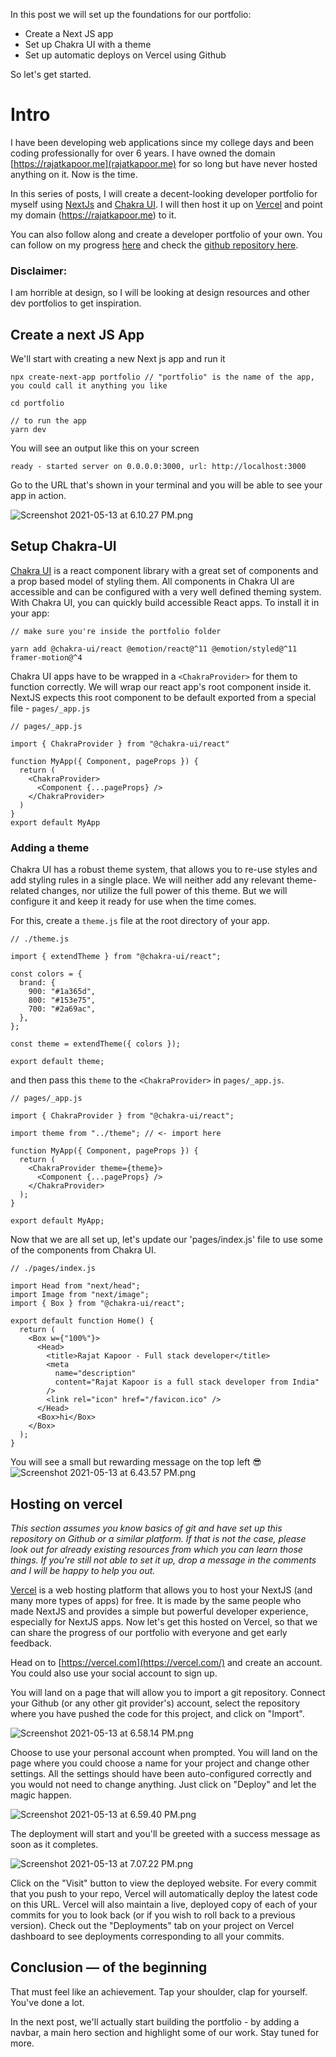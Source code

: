 In this post we will set up the foundations for our portfolio:
- Create a Next JS app
- Set up Chakra UI with a theme
- Set up automatic deploys on Vercel using Github

So let's get started.

# Intro

I have been developing web applications since my college days and been coding professionally for over 6 years. I have owned the domain  [https://rajatkapoor.me](rajatkapoor.me) for so long but have never hosted anything on it. Now is the time.

In this series of posts, I will create a decent-looking developer portfolio for myself using  [NextJs](https://nextjs.org/)  and  [Chakra UI](https://chakra-ui.com/). I will then host it up on  [Vercel](https://vercel.com/) and point my domain (https://rajatkapoor.me) to it.

You can also follow along and create a developer portfolio of your own. You can follow on my progress [here](https://rajatkapoor.vercel.app/)  and check the  [github repository here](https://github.com/rajatkapoor/next.rajatkapoor.me).

### Disclaimer:
I am horrible at design, so I will be looking at design resources and other dev portfolios to get inspiration.


## Create a next JS App

We'll start with creating a new Next js app and run it
```
npx create-next-app portfolio // "portfolio" is the name of the app, you could call it anything you like

cd portfolio

// to run the app
yarn dev
```

You will see an output like this on your screen
```
ready - started server on 0.0.0.0:3000, url: http://localhost:3000
```
Go to the URL that's shown in your terminal and you will be able to see your app in action.

![Screenshot 2021-05-13 at 6.10.27 PM.png](https://cdn.hashnode.com/res/hashnode/image/upload/v1620909634991/mq57sEAL4.png)

## Setup Chakra-UI

[Chakra UI](https://chakra-ui.com/)  is a react component library with a great set of components and a prop based model of styling them. All components in Chakra UI are accessible and can be configured with a very well defined theming system. With Chakra UI, you can quickly build accessible React apps. To install it in your app:

```
// make sure you're inside the portfolio folder

yarn add @chakra-ui/react @emotion/react@^11 @emotion/styled@^11 framer-motion@^4

```

Chakra UI apps have to be wrapped in a `<ChakraProvider>` for them to function correctly. We will wrap our react app's root component inside it. NextJS expects this root component to be default exported from a special file - `pages/_app.js`


```
// pages/_app.js

import { ChakraProvider } from "@chakra-ui/react"

function MyApp({ Component, pageProps }) {
  return (
    <ChakraProvider>
      <Component {...pageProps} />
    </ChakraProvider>
  )
}
export default MyApp
```

### Adding a theme

Chakra UI has a robust theme system, that allows you to re-use styles and add styling rules in a single place. We will neither add any relevant theme-related changes, nor utilize the full power of this theme. But we will configure it and keep it ready for use when the time comes.

For this, create a `theme.js` file at the root directory of your app.

```
// ./theme.js

import { extendTheme } from "@chakra-ui/react";

const colors = {
  brand: {
    900: "#1a365d",
    800: "#153e75",
    700: "#2a69ac",
  },
};

const theme = extendTheme({ colors });

export default theme;
```

and then pass this `theme` to the `<ChakraProvider>` in `pages/_app.js`.

```
// pages/_app.js

import { ChakraProvider } from "@chakra-ui/react";

import theme from "../theme"; // <- import here

function MyApp({ Component, pageProps }) {
  return (
    <ChakraProvider theme={theme}> 
      <Component {...pageProps} />
    </ChakraProvider>
  );
}

export default MyApp;

```

Now that we are all set up, let's update our 'pages/index.js' file to use some of the components from Chakra UI.
```
// ./pages/index.js

import Head from "next/head";
import Image from "next/image";
import { Box } from "@chakra-ui/react";

export default function Home() {
  return (
    <Box w={"100%"}>
      <Head>
        <title>Rajat Kapoor - Full stack developer</title>
        <meta
          name="description"
          content="Rajat Kapoor is a full stack developer from India"
        />
        <link rel="icon" href="/favicon.ico" />
      </Head>
      <Box>hi</Box>
    </Box>
  );
}
```
You will see a small but rewarding message on the top left 😎
![Screenshot 2021-05-13 at 6.43.57 PM.png](https://cdn.hashnode.com/res/hashnode/image/upload/v1620911644615/i4nuHRRji.png)

## Hosting on vercel

*This section assumes you know basics of git and have set up this repository on Github or a similar platform. If that is not the case, please look out for already existing resources from which you can learn those things. If you're still not able to set it up, drop a message in the comments and I will be happy to help you out.*

[Vercel](https://vercel.com/) is a web hosting platform that allows you to host your NextJS (and many more types of apps) for free. It is made by the same people who made NextJS and provides a simple but powerful developer experience, especially for NextJS apps. Now let's get this hosted on Vercel, so that we can share the progress of our portfolio with everyone and get early feedback.

Head on to [https://vercel.com](https://vercel.com/)  and create an account. You could also use your social account to sign up.

You will land on a page that will allow you to import a git repository. Connect your Github (or any other git provider's) account, select the repository where you have pushed the code for this project, and click on "Import".


![Screenshot 2021-05-13 at 6.58.14 PM.png](https://cdn.hashnode.com/res/hashnode/image/upload/v1620914322868/QNVeWr95j.png)

Choose to use your personal account when prompted. You will land on the page where you could choose a name for your project and change other settings. All the settings should have been auto-configured correctly and you would not need to change anything. Just click on "Deploy" and let the magic happen.

![Screenshot 2021-05-13 at 6.59.40 PM.png](https://cdn.hashnode.com/res/hashnode/image/upload/v1620912603720/Nn-2hIVll.png)

The deployment will start and you'll be greeted with a success message as soon as it completes.

![Screenshot 2021-05-13 at 7.07.22 PM.png](https://cdn.hashnode.com/res/hashnode/image/upload/v1620913091448/JqlvzeKfj.png)

Click on the "Visit" button to view the deployed website. For every commit that you push to your repo, Vercel will automatically deploy the latest code on this URL. Vercel will also maintain a live, deployed copy of each of your commits for you to look back (or if you wish to roll back to a previous version). Check out the "Deployments" tab on your project on Vercel dashboard to see deployments corresponding to all your commits.


## Conclusion — of the beginning

That must feel like an achievement. Tap your shoulder, clap for yourself. You've done a lot.

In the next post, we'll actually start building the portfolio - by adding a navbar, a main hero section and highlight some of our work. Stay tuned for more.